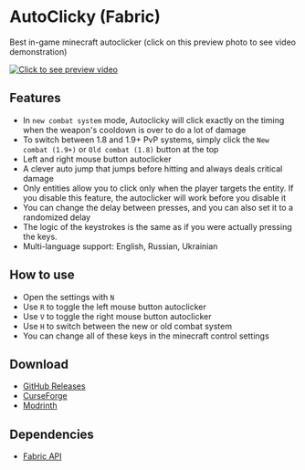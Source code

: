 # AutoClicky (Fabric)
Best in-game minecraft autoclicker (click on this preview photo to see video demonstration)

[![Click to see preview video](https://i.ibb.co/WfBpgJ9/2024-08-20-19-21-50.png)](https://www.youtube.com/watch?v=C8sh3hMvoHk)

## Features
- In `new combat system` mode, Autoclicky will click exactly on the timing when the weapon's cooldown is over to do a lot of damage
- To switch between 1.8 and 1.9+ PvP systems, simply click the `New combat (1.9+)` or `Old combat (1.8)` button at the top
- Left and right mouse button autoclicker
- A clever auto jump that jumps before hitting and always deals critical damage
- Only entities allow you to click only when the player targets the entity. If you disable this feature, the autoclicker will work before you disable it
- You can change the delay between presses, and you can also set it to a randomized delay
- The logic of the keystrokes is the same as if you were actually pressing the keys.
- Multi-language support: English, Russian, Ukrainian

## How to use
- Open the settings with `N`
- Use `R` to toggle the left mouse button autoclicker
- Use `V` to toggle the right mouse button autoclicker
- Use `H` to switch between the new or old combat system
- You can change all of these keys in the minecraft control settings

## Download
- [GitHub Releases](https://github.com/breelock/autoclicky/releases)
- [CurseForge](https://www.curseforge.com/minecraft/mc-mods/autoclicky)
- [Modrinth](https://modrinth.com/mod/autoclicky)

## Dependencies
- [Fabric API](https://www.curseforge.com/minecraft/mc-mods/fabric-api)